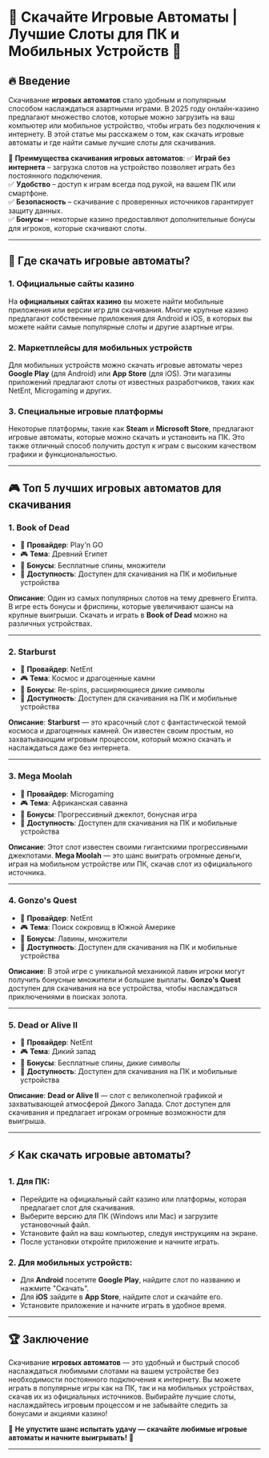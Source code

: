 # 🎰 Скачайте Игровые Автоматы | Лучшие Слоты для ПК и Мобильных Устройств 📱

## 🔥 Введение

Скачивание **игровых автоматов** стало удобным и популярным способом наслаждаться азартными играми. В 2025 году онлайн-казино предлагают множество слотов, которые можно загрузить на ваш компьютер или мобильное устройство, чтобы играть без подключения к интернету. В этой статье мы расскажем о том, как скачать игровые автоматы и где найти самые лучшие слоты для скачивания.

💎 **Преимущества скачивания игровых автоматов**:
✅ **Играй без интернета** – загрузка слотов на устройство позволяет играть без постоянного подключения.  
✅ **Удобство** – доступ к играм всегда под рукой, на вашем ПК или смартфоне.  
✅ **Безопасность** – скачивание с проверенных источников гарантирует защиту данных.  
✅ **Бонусы** – некоторые казино предоставляют дополнительные бонусы для игроков, которые скачивают слоты.

---

## 🥇 Где скачать игровые автоматы?

### 1. **Официальные сайты казино**
На **официальных сайтах казино** вы можете найти мобильные приложения или версии игр для скачивания. Многие крупные казино предлагают собственные приложения для Android и iOS, в которых вы можете найти самые популярные слоты и другие азартные игры.

### 2. **Маркетплейсы для мобильных устройств**
Для мобильных устройств можно скачать игровые автоматы через **Google Play** (для Android) или **App Store** (для iOS). Эти магазины приложений предлагают слоты от известных разработчиков, таких как NetEnt, Microgaming и других.

### 3. **Специальные игровые платформы**
Некоторые платформы, такие как **Steam** и **Microsoft Store**, предлагают игровые автоматы, которые можно скачать и установить на ПК. Это также отличный способ получить доступ к играм с высоким качеством графики и функциональностью.

---

## 🎮 Топ 5 лучших игровых автоматов для скачивания

### 1. **Book of Dead**
- 💎 **Провайдер**: Play'n GO
- 🎮 **Тема**: Древний Египет
- 🎁 **Бонусы**: Бесплатные спины, множители
- 📱 **Доступность**: Доступен для скачивания на ПК и мобильные устройства

**Описание**: Один из самых популярных слотов на тему древнего Египта. В игре есть бонусы и фриспины, которые увеличивают шансы на крупные выигрыши. Скачать и играть в **Book of Dead** можно на различных устройствах.

---

### 2. **Starburst**
- 💎 **Провайдер**: NetEnt
- 🎮 **Тема**: Космос и драгоценные камни
- 🎁 **Бонусы**: Re-spins, расширяющиеся дикие символы
- 📱 **Доступность**: Доступен для скачивания на ПК и мобильные устройства

**Описание**: **Starburst** — это красочный слот с фантастической темой космоса и драгоценных камней. Он известен своим простым, но захватывающим игровым процессом, который можно скачать и наслаждаться даже без интернета.

---

### 3. **Mega Moolah**
- 💎 **Провайдер**: Microgaming
- 🎮 **Тема**: Африканская саванна
- 🎁 **Бонусы**: Прогрессивный джекпот, бонусная игра
- 📱 **Доступность**: Доступен для скачивания на ПК и мобильные устройства

**Описание**: Этот слот известен своими гигантскими прогрессивными джекпотами. **Mega Moolah** — это шанс выиграть огромные деньги, играя на мобильном устройстве или ПК, скачав слот из официального источника.

---

### 4. **Gonzo's Quest**
- 💎 **Провайдер**: NetEnt
- 🎮 **Тема**: Поиск сокровищ в Южной Америке
- 🎁 **Бонусы**: Лавины, множители
- 📱 **Доступность**: Доступен для скачивания на ПК и мобильные устройства

**Описание**: В этой игре с уникальной механикой лавин игроки могут получить бонусные множители и большие выплаты. **Gonzo's Quest** доступен для скачивания на все устройства, чтобы наслаждаться приключениями в поисках золота.

---

### 5. **Dead or Alive II**
- 💎 **Провайдер**: NetEnt
- 🎮 **Тема**: Дикий запад
- 🎁 **Бонусы**: Бесплатные спины, дикие символы
- 📱 **Доступность**: Доступен для скачивания на ПК и мобильные устройства

**Описание**: **Dead or Alive II** — слот с великолепной графикой и захватывающей атмосферой Дикого Запада. Слот доступен для скачивания и предлагает игрокам огромные возможности для выигрыша.

---

## ⚡ Как скачать игровые автоматы?

### 1. **Для ПК:**
- Перейдите на официальный сайт казино или платформы, которая предлагает слот для скачивания.
- Выберите версию для ПК (Windows или Mac) и загрузите установочный файл.
- Установите файл на ваш компьютер, следуя инструкциям на экране.
- После установки откройте приложение и начните играть.

### 2. **Для мобильных устройств:**
- Для **Android** посетите **Google Play**, найдите слот по названию и нажмите "Скачать".
- Для **iOS** зайдите в **App Store**, найдите слот и скачайте его.
- Установите приложение и начните играть в удобное время.

---

## 🏆 Заключение

Скачивание **игровых автоматов** — это удобный и быстрый способ наслаждаться любимыми слотами на вашем устройстве без необходимости постоянного подключения к интернету. Вы можете играть в популярные игры как на ПК, так и на мобильных устройствах, скачав их из официальных источников. Выбирайте лучшие слоты, наслаждайтесь игровым процессом и не забывайте следить за бонусами и акциями казино!

🎰 **Не упустите шанс испытать удачу — скачайте любимые игровые автоматы и начните выигрывать!** 💸

---

